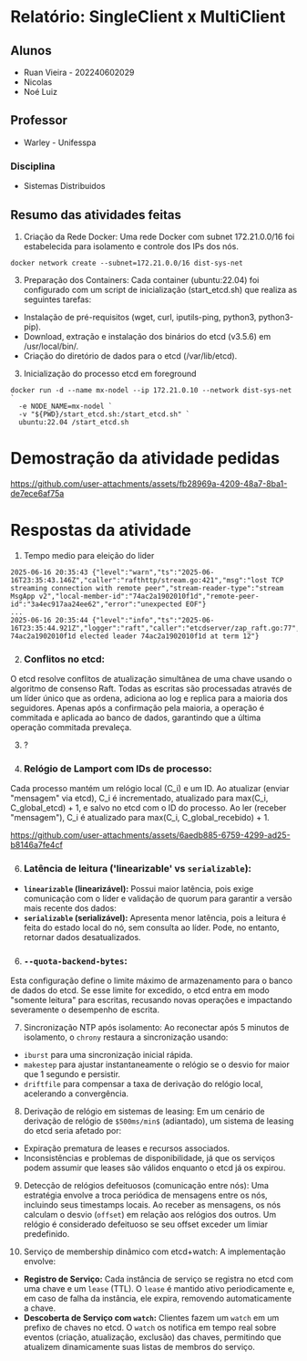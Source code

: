 # Relatório: SingleClient x MultiClient

## Alunos
- Ruan Vieira - 202240602029
- Nicolas
- Noé Luiz

## Professor
- Warley - Unifesspa

### Disciplina 
- Sistemas Distribuidos

## Resumo das atividades feitas
1. Criação da Rede Docker: Uma rede Docker com subnet 172.21.0.0/16 foi estabelecida para isolamento e controle dos IPs dos nós.
```
docker network create --subnet=172.21.0.0/16 dist-sys-net
```
3. Preparação dos Containers: Cada container (ubuntu:22.04) foi configurado com um script de inicialização (start_etcd.sh) que realiza as seguintes tarefas:
  - Instalação de pré-requisitos (wget, curl, iputils-ping, python3, python3-pip).
  - Download, extração e instalação dos binários do etcd (v3.5.6) em /usr/local/bin/.
  - Criação do diretório de dados para o etcd (/var/lib/etcd).
3. Inicialização do processo etcd em foreground
```
docker run -d --name mx-nodel --ip 172.21.0.10 --network dist-sys-net `
  -e NODE_NAME=mx-nodel `
  -v "${PWD}/start_etcd.sh:/start_etcd.sh" `
  ubuntu:22.04 /start_etcd.sh
```

# Demostração da atividade pedidas
https://github.com/user-attachments/assets/fb28969a-4209-48a7-8ba1-de7ece6af75a

# Respostas da atividade
1. Tempo medio para eleição do lider
```
2025-06-16 20:35:43 {"level":"warn","ts":"2025-06-16T23:35:43.146Z","caller":"rafthttp/stream.go:421","msg":"lost TCP streaming connection with remote peer","stream-reader-type":"stream MsgApp v2","local-member-id":"74ac2a1902010f1d","remote-peer-id":"3a4ec917aa24ee62","error":"unexpected EOF"}
...
2025-06-16 20:35:44 {"level":"info","ts":"2025-06-16T23:35:44.921Z","logger":"raft","caller":"etcdserver/zap_raft.go:77","msg":"raft.node: 74ac2a1902010f1d elected leader 74ac2a1902010f1d at term 12"}
```

2. ### Conflitos no etcd:
O etcd resolve conflitos de atualização simultânea de uma chave usando o algoritmo de consenso Raft. Todas as escritas são processadas através de um líder único que as ordena, adiciona ao log e replica para a maioria dos seguidores. Apenas após a confirmação pela maioria, a operação é commitada e aplicada ao banco de dados, garantindo que a última operação commitada prevaleça.

3. ?

4. ### Relógio de Lamport com IDs de processo:
Cada processo mantém um relógio local (C_i) e um ID. Ao atualizar (enviar "mensagem" via etcd), C_i é incrementado, atualizado para max(C_i, C_global_etcd) + 1, e salvo no etcd com o ID do processo. Ao ler (receber "mensagem"), C_i é atualizado para max(C_i, C_global_recebido) + 1.


https://github.com/user-attachments/assets/6aedb885-6759-4299-ad25-b8146a7fe4cf



6. ### Latência de leitura ('linearizable' vs `serializable`):
* **`linearizable` (linearizável):** Possui maior latência, pois exige comunicação com o líder e validação de quorum para garantir a versão mais recente dos dados:
* **`serializable` (serializável):** Apresenta menor latência, pois a leitura é feita do estado local do nó, sem consulta ao líder. Pode, no entanto, retornar dados desatualizados.

6. ### `--quota-backend-bytes`:
Esta configuração define o limite máximo de armazenamento para o banco de dados do etcd. Se esse limite for excedido, o etcd entra em modo "somente leitura" para escritas, recusando novas operações e impactando severamente o desempenho de escrita.

7. Sincronização NTP após isolamento:
Ao reconectar após 5 minutos de isolamento, o `chrony` restaura a sincronização usando:
* `iburst` para uma sincronização inicial rápida.
* `makestep` para ajustar instantaneamente o relógio se o desvio for maior que 1 segundo e persistir.
* `driftfile` para compensar a taxa de derivação do relógio local, acelerando a convergência.

8. Derivação de relógio em sistemas de leasing:
Em um cenário de derivação de relógio de `$500ms/min$` (adiantado), um sistema de leasing do etcd seria afetado por:
* Expiração prematura de leases e recursos associados.
* Inconsistências e problemas de disponibilidade, já que os serviços podem assumir que leases são válidos enquanto o etcd já os expirou.

9. Detecção de relógios defeituosos (comunicação entre nós):
Uma estratégia envolve a troca periódica de mensagens entre os nós, incluindo seus timestamps locais. Ao receber as mensagens, os nós calculam o desvio (`offset`) em relação aos relógios dos outros. Um relógio é considerado defeituoso se seu offset exceder um limiar predefinido.

10. Serviço de membership dinâmico com etcd+watch:
A implementação envolve:
* **Registro de Serviço:** Cada instância de serviço se registra no etcd com uma chave e um `lease` (TTL). O `lease` é mantido ativo periodicamente e, em caso de falha da instância, ele expira, removendo automaticamente a chave.
* **Descoberta de Serviço com `watch`:** Clientes fazem um `watch` em um prefixo de chaves no etcd. O `watch` os notifica em tempo real sobre eventos (criação, atualização, exclusão) das chaves, permitindo que atualizem dinamicamente suas listas de membros do serviço.
